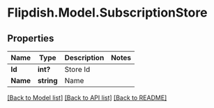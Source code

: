 # Flipdish.Model.SubscriptionStore
## Properties

Name | Type | Description | Notes
------------ | ------------- | ------------- | -------------
**Id** | **int?** | Store Id | 
**Name** | **string** | Name | 

[[Back to Model list]](../README.md#documentation-for-models) [[Back to API list]](../README.md#documentation-for-api-endpoints) [[Back to README]](../README.md)

